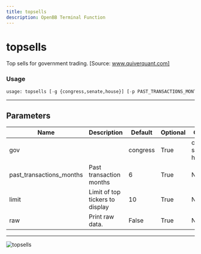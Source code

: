 ```yaml
---
title: topsells
description: OpenBB Terminal Function
---
```


# topsells

Top sells for government trading. [Source: www.quiverquant.com]

### Usage 
```python
usage: topsells [-g {congress,senate,house}] [-p PAST_TRANSACTIONS_MONTHS] [-l LIMIT] [--raw]
```
---
## Parameters

| Name | Description | Default | Optional | Choices |
| ---- | ----------- | ------- | -------- | ------- |
| gov |  | congress | True | congress, senate, house |
| past_transactions_months | Past transaction months | 6 | True | None |
| limit | Limit of top tickers to display | 10 | True | None |
| raw | Print raw data. | False | True | None |
---
![topsells](https://user-images.githubusercontent.com/46355364/154266942-4ee9c83a-39be-4aab-8a06-01b6850f5bd9.png)

